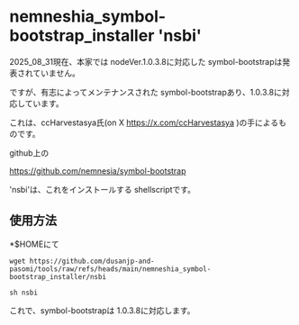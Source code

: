 # nemneshia_symbol-bootstrap_installer 'nsbi'

2025_08_31現在、本家では nodeVer.1.0.3.8に対応した symbol-bootstrapは発表されていません。

ですが、有志によってメンテナンスされた symbol-bootstrapあり、1.0.3.8に対応しています。

これは、ccHarvestasya氏(on X https://x.com/ccHarvestasya )の手によるものです。

github上の

https://github.com/nemnesia/symbol-bootstrap

'nsbi'は、これをインストールする shellscriptです。

## 使用方法

*$HOMEにて

`wget https://github.com/dusanjp-and-pasomi/tools/raw/refs/heads/main/nemneshia_symbol-bootstrap_installer/nsbi`

`sh nsbi`

これで、symbol-bootstrapは 1.0.3.8に対応します。
